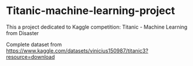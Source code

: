 # Titanic-machine-learning-project
This a project dedicated to Kaggle competition: Titanic - Machine Learning from Disaster

Complete dataset from https://www.kaggle.com/datasets/vinicius150987/titanic3?resource=download 
